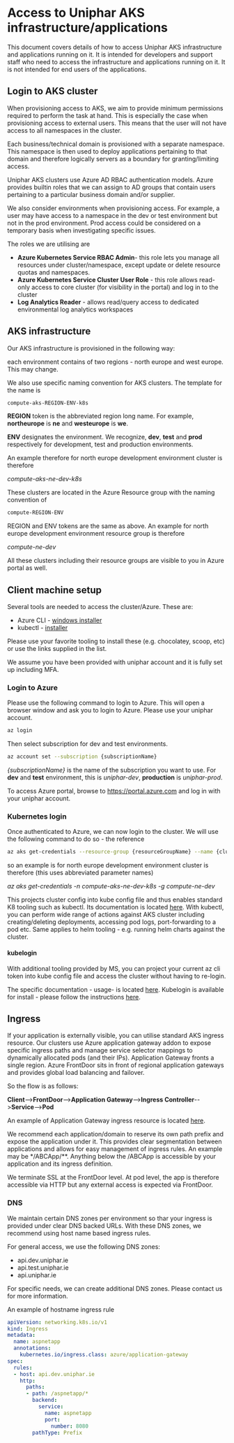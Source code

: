 # Access to Uniphar AKS infrastructure/applications

This document covers details of how to access Uniphar AKS infrastructure and 
 applications running on it. It is intended for developers and support staff 
 who need to access the infrastructure and applications running on it. It is 
 not intended for end users of the applications.

## Login to AKS cluster

When provisioning access to AKS, we aim to provide minimum permissions
required to perform the task at hand. This is especially the case when
provisioning access to external users. This means that the user will not have 
access to all namespaces in the cluster.  

Each business/technical domain is provisioned with a separate namespace. 
This namespace is then used to deploy applications pertaining to that 
domain and therefore logically servers as a boundary for granting/limiting 
access.

Uniphar AKS clusters use Azure AD RBAC authentication models. Azure provides
builtin roles that we can assign to AD groups that contain users pertaining 
to a particular business domain and/or supplier.

We also consider environments when provisioning access. For example, a user
may have access to a namespace in the dev or test environment but not in 
the prod environment. Prod access could be considered on a temporary basis 
when investigating specific issues.

The roles we are utilising are
- **Azure Kubernetes Service RBAC Admin**- this role lets you manage all 
resources under cluster/namespace, except update or delete resource quotas
and namespaces.
- **Azure Kubernetes Service Cluster User Role** - this role allows read-only
access to core cluster (for visibility in the portal) and log in to the cluster
- **Log Analytics Reader** - allows read/query access to dedicated environmental
log analytics workspaces


## AKS infrastructure

Our AKS infrastructure is provisioned in the following way:	

each environment contains of two regions - north europe and west europe. 
This may change.

We also use specific naming convention for AKS clusters. The template for 
the name is 

```bash
compute-aks-REGION-ENV-k8s
```

**REGION** token is the abbreviated region long name. For example, **northeurope**
is **ne** and **westeurope** is **we**.

**ENV** designates the environment. We recognize, **dev**, **test** and **prod** 
respectively for development, test and production environments.

An example therefore for north europe development environment cluster is 
therefore

*compute-aks-ne-dev-k8s*

These clusters are located in the Azure Resource group with the naming 
convention of 

```bash
compute-REGION-ENV
```

REGION and ENV tokens are the same as above. An example for north europe 
development environment resource group is therefore

*compute-ne-dev*

All these clusters including their resource groups are visible to you in 
Azure portal as well.

## Client machine setup

Several tools are needed to access the cluster/Azure. These are:
 - Azure CLI - [windows installer](https://learn.microsoft.com/en-us/cli/azure/install-azure-cli-windows?tabs=azure-cli)
 - kubectl - [installer](https://kubernetes.io/docs/tasks/tools/)

Please use your favorite tooling to install these (e.g. chocolatey, scoop, etc) 
or use the links supplied in the list.

We assume you have been provided with uniphar account and it is fully set up 
including MFA.

### Login to Azure

Please use the following command to login to Azure. This will open a browser 
window and ask you to login to Azure. Please use your uniphar account. 

```bash
az login
```

Then select subscription for dev and test environments.

```bash
az account set --subscription {subscriptionName}
```

*{subscriptionName}* is the name of the subscription you want to use. For 
**dev** and **test** environment, this is *uniphar-dev*, **production** is *uniphar-prod*.

To access Azure portal, browse to https://portal.azure.com and log in with 
your uniphar account.

### Kubernetes login

Once authenticated to Azure, we can now login to the cluster. We will use the 
following command to do so - the reference 

```bash
az aks get-credentials --resource-group {resourceGroupName} --name {clusterName}
```

so an example is for north europe development environment cluster is 
therefore (this uses abbreviated parameter names)

*az aks get-credentials -n compute-aks-ne-dev-k8s -g compute-ne-dev*

This projects cluster config into kube config file and thus enables 
standard K8 tooling such as kubectl. Its documentation is located 
[here](https://kubernetes.io/docs/reference/generated/kubectl/kubectl-commands). 
With kubectl, you can perform wide range of actions against AKS cluster 
including creating/deleting deployments, accessing pod logs, port-forwarding 
to a pod etc. Same applies to helm tooling - e.g. running helm charts against the cluster.

#### kubelogin

With additional tooling provided by MS, you can project your current az 
cli token into kube config file and access the cluster without having to re-login.

The specific documentation - usage-  is located [here](https://azure.github.io/kubelogin/concepts/login-modes/azurecli.html#usage-examples). 
Kubelogin is available for install - please follow the instructions 
[here](https://azure.github.io/kubelogin/install.html). 

## Ingress

If your application is externally visible, you can utilise standard 
AKS ingress resource. Our clusters use Azure application gateway 
addon to expose specific ingress paths and manage service selector 
mappings to dynamically allocated pods (and their IPs). Application 
Gateway fronts a single region. Azure FrontDoor sits in front of 
regional application gateways and provides global load balancing 
and failover.

So the flow is as follows:

**Client**-->**FrontDoor**-->**Application Gateway**-->**Ingress Controller**-->**Service**-->**Pod**

An example of Application Gateway ingress resource is located [here](https://raw.githubusercontent.com/Azure/application-gateway-kubernetes-ingress/master/docs/examples/aspnetapp.yaml).

We recommend each application/domain to reserve its own path prefix and 
expose the application under it. This provides clear segmentation between 
applications and allows for easy management of ingress rules. An example 
may be */ABCApp/**. Anything below the /ABCApp is accessible by your 
application and its ingress definition.

We terminate SSL at the FrontDoor level.  At pod level, the app is therefore 
accessible via HTTP but any external access is expected via FrontDoor.

### DNS

We maintain certain DNS zones per environment so thar your ingress is provided 
under clear DNS backed URLs. With these DNS zones, we recommend using host name 
based ingress rules. 

For general access, we use the following DNS zones:
 - api.dev.uniphar.ie
 - api.test.uniphar.ie
 - api.uniphar.ie

For specific needs, we can create additional DNS zones. Please contact us 
for more information.

An example of hostname ingress rule

```yaml
apiVersion: networking.k8s.io/v1
kind: Ingress
metadata:
  name: aspnetapp
  annotations:
    kubernetes.io/ingress.class: azure/application-gateway
spec:
  rules:
  - host: api.dev.uniphar.ie
    http:
      paths:
      - path: /aspnetapp/*
        backend:
          service:
            name: aspnetapp
            port:
              number: 8080
        pathType: Prefix
```